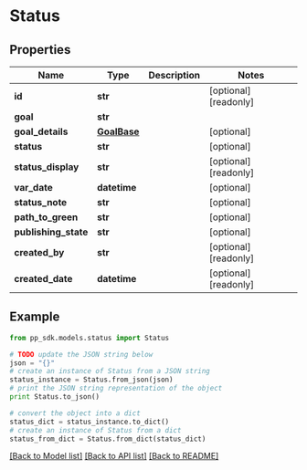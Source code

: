 # Status


## Properties
Name | Type | Description | Notes
------------ | ------------- | ------------- | -------------
**id** | **str** |  | [optional] [readonly] 
**goal** | **str** |  | 
**goal_details** | [**GoalBase**](GoalBase.md) |  | [optional] 
**status** | **str** |  | [optional] 
**status_display** | **str** |  | [optional] [readonly] 
**var_date** | **datetime** |  | [optional] 
**status_note** | **str** |  | [optional] 
**path_to_green** | **str** |  | [optional] 
**publishing_state** | **str** |  | [optional] 
**created_by** | **str** |  | [optional] [readonly] 
**created_date** | **datetime** |  | [optional] [readonly] 

## Example

```python
from pp_sdk.models.status import Status

# TODO update the JSON string below
json = "{}"
# create an instance of Status from a JSON string
status_instance = Status.from_json(json)
# print the JSON string representation of the object
print Status.to_json()

# convert the object into a dict
status_dict = status_instance.to_dict()
# create an instance of Status from a dict
status_from_dict = Status.from_dict(status_dict)
```
[[Back to Model list]](../README.md#documentation-for-models) [[Back to API list]](../README.md#documentation-for-api-endpoints) [[Back to README]](../README.md)


